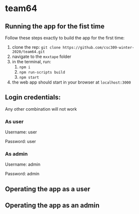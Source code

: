 # team64

## Running the app for the fist time

Follow these steps exactly to build the app for the first time:
1. clone the rep: `git clone https://github.com/csc309-winter-2020/team64.git`
2. navigate to the `mxxtape` folder
3. in the terminal, run:
    1. `npm i`
    2. `npm run-scripts build`
    3. `npm start`
4. the web app should start in your browser at `localhost:3000`

## Login credentials: 

Any other combination will not work

### As user
Username: user

Password: user

### As admin
Username: admin

Password: admin

## Operating the app as a user

## Operating the app as an admin